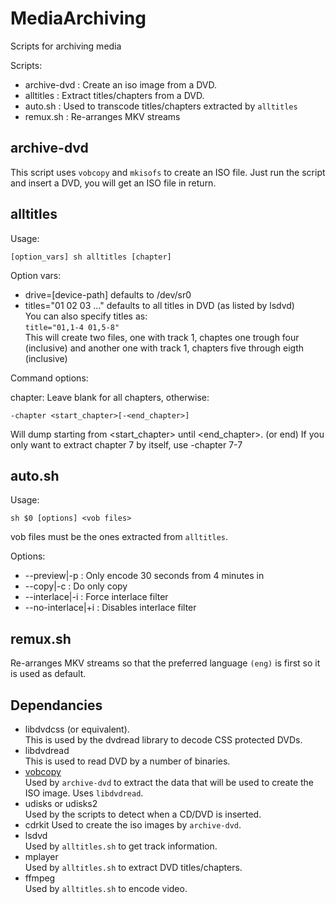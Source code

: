 # MediaArchiving

Scripts for archiving media

Scripts:

- archive-dvd : Create an iso image from a DVD.
- alltitles : Extract titles/chapters from a DVD.
- auto.sh : Used to transcode titles/chapters extracted by `alltitles`
- remux.sh : Re-arranges MKV streams

## archive-dvd

This script uses `vobcopy` and `mkisofs` to create an ISO file.
Just run the script and insert a DVD, you will get an ISO file
in return.

## alltitles

Usage:

    [option_vars] sh alltitles [chapter]

Option vars:

- drive=[device-path] defaults to /dev/sr0
- titles="01 02 03 ..." defaults to all titles in DVD (as listed by
  lsdvd)  
  You can also specify titles as:  
  `title="01,1-4 01,5-8"`  
  This will create two files, one with track 1, chaptes one trough
  four (inclusive)
  and another one with track 1, chapters five through eigth (inclusive)

Command options:

chapter: Leave blank for all chapters, otherwise:

    -chapter <start_chapter>[-<end_chapter>]

Will dump starting from <start_chapter> until <end_chapter>. (or end)
If you only want to extract chapter 7 by itself, use -chapter 7-7

## auto.sh

Usage:

    sh $0 [options] <vob files>

vob files must be the ones extracted from `alltitles`.

Options:

* --preview|-p : Only encode 30 seconds from 4 minutes in
* --copy|-c : Do only copy
* --interlace|-i : Force interlace filter
* --no-interlace|+i : Disables interlace filter

## remux.sh

Re-arranges MKV streams so that the preferred language `(eng)` is
first so it is used as default.

## Dependancies


- libdvdcss (or equivalent).  
  This is used by the dvdread library to decode CSS protected DVDs.
- libdvdread  
  This is used to read DVD by a number of binaries.
- [vobcopy](http://vobcopy.org/download/release_notes_and_download.shtml)  
  Used by `archive-dvd` to extract the data that will be used to create
  the ISO image.  Uses `libdvdread`.
- udisks or udisks2  
  Used by the scripts to detect when a CD/DVD is inserted.
- cdrkit
  Used to create the iso images by `archive-dvd`.
- lsdvd  
  Used by `alltitles.sh` to get track information.
- mplayer  
  Used by `alltitles.sh` to extract DVD titles/chapters.
- ffmpeg  
  Used by `alltitles.sh` to encode video.
